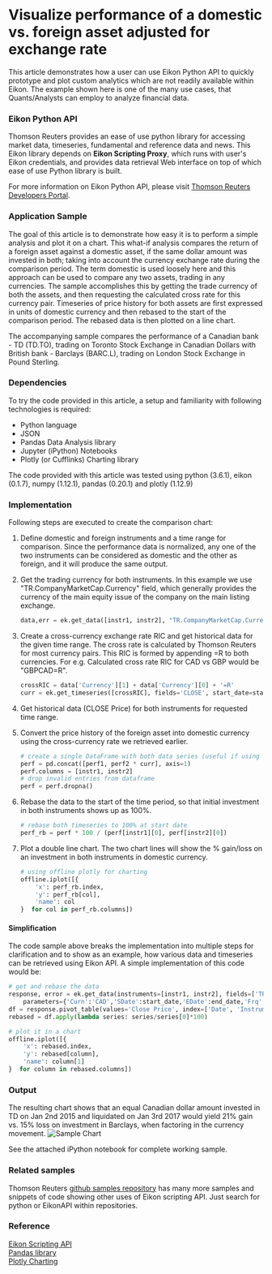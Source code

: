 # Visualize performance of a domestic vs. foreign asset adjusted for exchange rate

This article demonstrates how a user can use Eikon Python API to quickly prototype and plot custom analytics which are not readily available within Eikon. The example shown here is one of the many use cases, that Quants/Analysts can employ to analyze financial data. 

### Eikon Python API
Thomson Reuters provides an ease of use python library for accessing market data, timeseries, fundamental and reference data and news. This Eikon library depends on **Eikon Scripting Proxy**, which runs with user's Eikon credentials, and provides data retrieval Web interface on top of which ease of use Python library is built.

For more information on Eikon Python API, please visit [Thomson Reuters Developers Portal](https://developers.refinitiv.com).

### Application Sample
The goal of this article is to demonstrate how easy it is to perform a simple analysis and plot it on a chart. This what-if analysis compares the return of a foreign asset against a domestic asset, if the same dollar amount was invested in both; taking into account the currency exchange rate during the comparison period. The term domestic is used loosely here and this approach can be used to compare any two assets, trading in any currencies. The sample accomplishes this by getting the trade currency of both the assets, and then requesting the calculated cross rate for this currency pair. Timeseries of price history for both assets are first expressed in units of domestic currency and then rebased to the start of the comparison period. The rebased data is then plotted on a line chart. 

The accompanying sample compares the performance of a Canadian bank - TD (TD.TO), trading on Toronto Stock Exchange in Canadian Dollars with British bank - Barclays (BARC.L), trading on London Stock Exchange in Pound Sterling.

### Dependencies
To try the code provided in this article, a setup and familiarity with following technologies is required:  
* Python language  
* JSON  
* Pandas Data Analysis library  
* Jupyter (iPython) Notebooks  
* Plotly (or Cufflinks) Charting library  

The code provided with this article was tested using python (3.6.1), eikon (0.1.7), numpy (1.12.1), pandas (0.20.1) and plotly (1.12.9)  
		
### Implementation
Following steps are executed to create the comparison chart:

1. Define domestic and foreign instruments and a time range for comparison. Since the performance data is normalized, any one of the two instruments can be considered as domestic and the other as foreign, and it will produce the same output.

2. Get the trading currency for both instruments. In this example we use "TR.CompanyMarketCap.Currency" field, which generally provides the currency of the main equity issue of the company on the main listing exchange.

	```python
	data,err = ek.get_data([instr1, instr2], "TR.CompanyMarketCap.Currency")
	```

3. Create a cross-currency exchange rate RIC and get historical data for the given time range. The cross rate is calculated by Thomson Reuters for most currency pairs. This RIC is formed by appending =R to both currencies. For e.g. Calculated cross rate RIC for CAD vs GBP would be "GBPCAD=R".

	```python
	crossRIC = data['Currency'][1] + data['Currency'][0] + '=R'
	curr = ek.get_timeseries([crossRIC], fields='CLOSE', start_date=start_date, end_date=end_date)
	```

4. Get historical data (CLOSE Price) for both instruments for requested time range.

5. Convert the price history of the foreign asset into domestic currency using the cross-currency rate we retrieved earlier. 

	```python
	# create a single DataFrame with both data series (useful if using cufflinks to plot instead of plotly)
	perf = pd.concat([perf1, perf2 * curr], axis=1)
	perf.columns = [instr1, instr2]
	# drop invalid entries from dataframe
	perf = perf.dropna()
	```

6. Rebase the data to the start of the time period, so that initial investment in both instruments shows up as 100%.

	```python
	# rebase both timeseries to 100% at start date
	perf_rb = perf * 100 / (perf[instr1][0], perf[instr2][0])
	```

7. Plot a double line chart. The two chart lines will show the % gain/loss on an investment in both instruments in domestic currency.

	```python
	# using offline plotly for charting
	offline.iplot([{
		'x': perf_rb.index,
		'y': perf_rb[col],
		'name': col
	}  for col in perf_rb.columns])	
	```

#### Simplification
The code sample above breaks the implementation into multiple steps for clarification and to show as an example, how various data and timeseries can be retrieved using Eikon API. A simple implementation of this code would be:
	
```python
# get and rebase the data
response, error = ek.get_data(instruments=[instr1, instr2], fields=['TR.ClosePrice.Date', 'TR.ClosePrice.Value'], 
	parameters={'Curn':'CAD','SDate':start_date,'EDate':end_date,'Frq':'D'})
df = response.pivot_table(values='Close Price', index=['Date', 'Instrument']).unstack('Instrument').dropna()
rebased = df.apply(lambda series: series/series[0]*100)

# plot it in a chart
offline.iplot([{
	'x': rebased.index,
	'y': rebased[column],
	'name': column[1]
}  for column in rebased.columns])
```
	
### Output
The resulting chart shows that an equal Canadian dollar amount invested in TD on Jan 2nd 2015 and liquidated on Jan 3rd 2017 would yield 21% gain vs. 15% loss on investment in Barclays, when factoring in the currency movement.
![Sample Chart](pic.png)
	
See the attached iPython notebook for complete working sample.	
	
### Related samples
Thomson Reuters [github samples repository](https://github.com/Refinitiv-API-Samples) has many more samples and snippets of code showing other uses of Eikon scripting API. Just search for python or EikonAPI within repositories.

### Reference
[Eikon Scripting API](https://developers.refinitiv.com/eikon-apis/eikon-web-and-scripting-apis-limited-access)   
[Pandas library](http://pandas.pydata.org/pandas-docs/stable/generated/pandas.DataFrame.html)   
[Plotly Charting](https://plot.ly/)   
